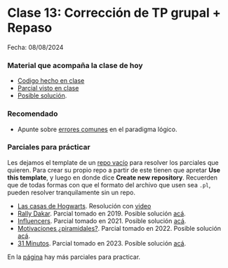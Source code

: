 # Clase 13: Corrección de TP grupal + Repaso

Fecha: 08/08/2024

### Material que acompaña la clase de hoy

* [Codigo hecho en clase](https://github.com/pdepjm/2024-l-intro/blob/main/practica%20jueves%208.pl)
* [Parcial visto en clase](https://docs.google.com/document/d/139S8G0vwD5wJNfb8UqsH5BV75d7sfUk9ywdvFCXRcLI/edit#heading=h.b7fwzcvrhqzl)
* [Posible solución](https://github.com/Prolog-Uqbar/Integrador-parqueAtracciones/blob/main/parquesAtracciones.pl).

### Recomendado
* Apunte sobre [errores comunes](https://wiki.uqbar.org/wiki/articles/errores-frecuentes-al-programar-en-logico.html) en el paradigma lógico.

### Parciales para prácticar

Les dejamos el template de un [repo vacío](https://github.com/pdepjm/2021-l-repoBase) para resolver los parciales que quieren. Para crear su propio repo a partir de este tienen que apretar **Use this template**, y luego en donde dice **Create new repository**.
Recuerden que de todas formas con que el formato del archivo que usen sea `.pl`, pueden resolver tranquilamente sin un repo.

* [Las casas de Hogwarts](https://docs.google.com/document/d/e/2PACX-1vR9SBhz2J3lmqcMXOBs1BzSt7N1YWPoIuubAmQxPIOcnbn5Ow9REYt4NXQzOwXXiUaEQ4hfHNEt3_C7/pub). Resolución con [video](https://www.youtube.com/watch?v=FysNBkzJQ8o&ab_channel=ParadigmasdeProgramaci%C3%B3n-Mi%C3%A9rcolesTarde)
* [Rally Dakar](https://docs.google.com/document/d/1wCPnqFduItd7T30ur2HFMAoBnWliqjhlXNU0IwvVr-s/edit). Parcial tomado en 2019. Posible solución [acá](https://github.com/pdepjm/2019-l-dakar-solucion).
* [Influencers](https://docs.google.com/document/d/e/2PACX-1vQU1UfSb5E1UGRtuaTmdksu8my4TlvfHOwET2cNKlwgp_5knH85H-lcsCtlurpKXn5vKF_RNSQTgxKw/pub). Parcial tomado en 2021. Posible solución [acá](https://github.com/pdepjm/2021-l-parcialRedes-asanzo/blob/main/programa.pl).
* [Motivaciones ¿piramidales?](https://docs.google.com/document/d/14wHR2fvpkAaUC7LAxkjo01wc34LcOHANhJ-rULrrlFg/edit#heading=h.12wcj5n90qa0). Parcial tomado en 2022. Posible solución [acá](https://github.com/pdepjm/2022-l-parcial-asanzo/blob/main/parcial.pl).
* [31 Minutos](https://docs.google.com/document/d/14YTUK-hThbZk_2UM7gmh8CcaK1otaPdELtLLuSrvMlg/edit). Parcial tomado en 2023. Posible solución [acá](https://github.com/pdepjm/2023-l-parcial-lspigariol/blob/main/programa.pl).

 En la [página](https://www.pdep.com.ar/material/parciales) hay más parciales para practicar.
